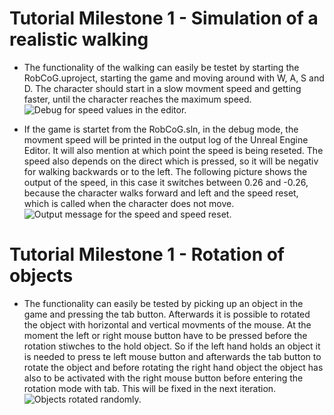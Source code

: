 # Tutorial Milestone 1 - Simulation of a realistic walking 
* The functionality of the walking can easily be testet by starting the RobCoG.uproject, starting the game and moving around with W, A, S and D. The character should start in a slow movment speed and getting faster, until the character reaches the maximum speed.  
![](../Img/Milestone1/SpeedValuesDebug.PNG "Debug for speed values in the editor.")

* If the game is startet from the RobCoG.sln, in the debug mode, the movment speed will be printed in the output log of the Unreal Engine Editor. It will also mention at which point the speed is being reseted. The speed also depends on the direct which is pressed, so it will be negativ for walking backwards or to the left. The following picture shows the output of the speed, in this case it switches between 0.26 and -0.26, because the character walks forward and left and the speed reset, which is called when the character does not move.   
![](../Img/Milestone1/DebugLog.PNG "Output message for the speed and speed reset.")

# Tutorial Milestone 1 - Rotation of objects
* The functionality can easily be tested by picking up an object in the game and pressing the tab button. Afterwards it is possible to rotated the object with horizontal and vertical movments of the mouse. At the moment the left or right mouse button have to be pressed before the rotation stiwches to the hold object. So if the left hand holds an object it is needed to press te left mouse button and afterwards the tab button to rotate the object and before rotating the right hand object the object has also to be activated with the right mouse button before entering the rotation mode with tab. This will be fixed in the next iteration.
![](../Img/Milestone1/RotatedObjects.PNG "Objects rotated randomly.")